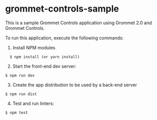 # grommet-controls-sample

This is a sample Grommet Controls application using Grommet 2.0 and Grommet Controls.

To run this application, execute the following commands:

  1. Install NPM modules

  ```
    $ npm install (or yarn install)
  ```
  2. Start the front-end dev server:

  ```
  $ npm run dev
  ```

  3. Create the app distribution to be used by a back-end server

  ```
  $ npm run dist
  ```

  4. Test and run linters:

  ```
  $ npm test
  ```
